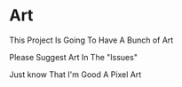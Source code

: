 # Art
This Project Is Going To Have A Bunch of Art

Please Suggest Art In The "Issues"

Just know That I'm Good A Pixel Art
